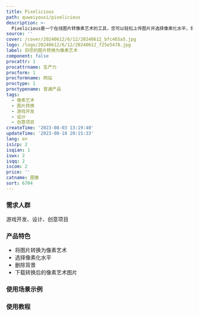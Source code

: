 ```yaml
---
title: Pixelicious
path: quweiyouxi/pixelicious
description: >-
  Pixelicious是一个在线图片转像素艺术的工具，您可以轻松上传图片并选择像素化水平，将您的照片转换为复古风格的像素艺术杰作。它适用于游戏开发、设计和创意项目。Pixelicious还提供删除背景的功能，让您的像素艺术更加精细。Pixelicious简单易用，让您在几秒钟内将图片转换为像素艺术。
source: ''
cover: /cover/20240612/6/12/20240612_bfc465a5.jpg
logo: /logo/20240612/6/12/20240612_f25e5478.jpg
label: 将您的图片转换为像素艺术
component: false
procattr: 1
procattrname: 生产力
procform: 1
procformname: 网站
proctype: 1
proctypename: 普通产品
tags:
  - 像素艺术
  - 图片转换
  - 游戏开发
  - 设计
  - 创意项目
createTime: '2023-08-03 13:19:40'
updateTime: '2023-08-18 20:15:33'
lang: en
isicp: 2
isqian: 1
iswx: 2
isqq: 2
iscom: 2
price: ''
catname: 图像
sort: 6704
---
```




### 需求人群
游戏开发、设计、创意项目

### 产品特色
- 将图片转换为像素艺术
- 选择像素化水平
- 删除背景
- 下载转换后的像素艺术图片

### 使用场景示例


### 使用教程


  

